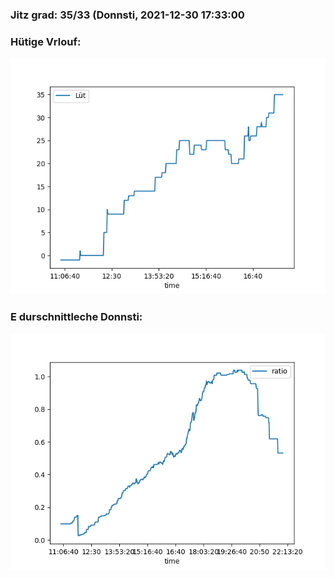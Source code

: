 ### Jitz grad: 35/33 (Donnsti, 2021-12-30 17:33:00

### Hütige Vrlouf:
![Graph](Today.png)

### E durschnittleche Donnsti:
![Graph](Donnsti.png)